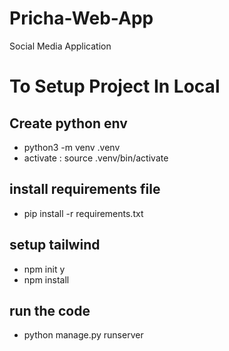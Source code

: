 # Pricha-Web-App
Social Media Application 

# To Setup Project In Local
## Create python env
- python3 -m venv .venv
- activate : source .venv/bin/activate

## install requirements file
- pip install -r requirements.txt

## setup tailwind
- npm init y
- npm install 

## run the code 
- python manage.py runserver